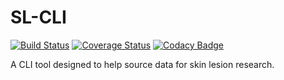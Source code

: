 # SL-CLI

[![Build Status](https://travis-ci.com/DavidWalshe93/SL-CLI.svg?branch=main)](https://travis-ci.com/DavidWalshe93/SL-CLI)
[![Coverage Status](https://coveralls.io/repos/github/DavidWalshe93/SL-CLI/badge.svg)](https://coveralls.io/github/DavidWalshe93/SL-CLI)
[![Codacy Badge](https://api.codacy.com/project/badge/Grade/b30557dbc38741c6b3e42f8cf9f91870)](https://app.codacy.com/gh/DavidWalshe93/SL-CLI?utm_source=github.com&utm_medium=referral&utm_content=DavidWalshe93/SL-CLI&utm_campaign=Badge_Grade_Settings)

A CLI tool designed to help source data for skin lesion research. 
